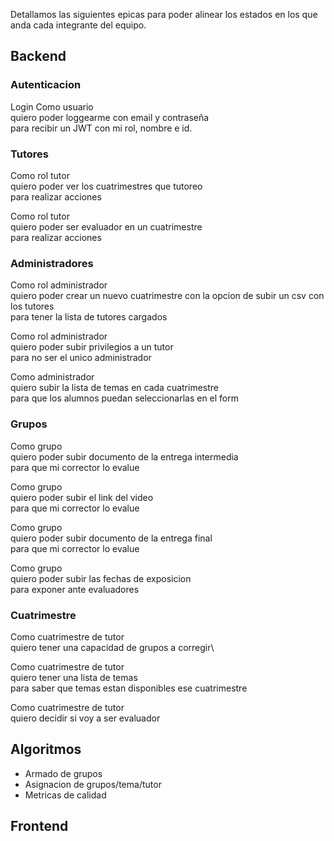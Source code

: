Detallamos las siguientes epicas para poder alinear los estados en los que anda cada integrante del equipo.

## Backend

### Autenticacion
Login
Como usuario\
quiero poder loggearme con email y contraseña\
para recibir un JWT con mi rol, nombre e id.

### Tutores
Como rol tutor\
quiero poder ver los cuatrimestres que tutoreo\
para realizar acciones

Como rol tutor\
quiero poder ser evaluador en un cuatrimestre\
para realizar acciones

### Administradores
Como rol administrador\
quiero poder crear un nuevo cuatrimestre con la opcion de subir un csv con los tutores\
para tener la lista de tutores cargados

Como rol administrador\
quiero poder subir privilegios a un tutor\
para no ser el unico administrador

Como administrador\
quiero subir la lista de temas en cada cuatrimestre\
para que los alumnos puedan seleccionarlas en el form

### Grupos
Como grupo\
quiero poder subir documento de la entrega intermedia\
para que mi corrector lo evalue

Como grupo\
quiero poder subir el link del video\
para que mi corrector lo evalue

Como grupo\
quiero poder subir documento de la entrega final\
para que mi corrector lo evalue

Como grupo\
quiero poder subir las fechas de exposicion\
para exponer ante evaluadores

### Cuatrimestre
Como cuatrimestre de tutor\
quiero tener una capacidad de grupos a corregir\

Como cuatrimestre de tutor\
quiero tener una lista de temas\
para saber que temas estan disponibles ese cuatrimestre

Como cuatrimestre de tutor\
quiero decidir si voy a ser evaluador


## Algoritmos

- Armado de grupos
- Asignacion de grupos/tema/tutor
- Metricas de calidad

## Frontend
